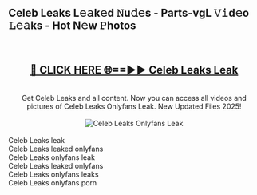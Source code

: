 <h2>Celeb Leaks L𝚎𝚊k𝚎d 𝙽u𝚍𝚎s - Parts-vgL 𝚅𝚒d𝚎o 𝙻𝚎𝚊ks - Hot N𝚎w 𝙿hotos </h2>
<br>
<div align="center">
<h2><a href="https://213.232.235.80/live/video.php?q=celeb-leaks" rel="nofollow">🔴 CLICK HERE 🌐==►► Celeb Leaks Leak</a></h2>
<br>
Get Celeb Leaks and all content. Now you can access all videos and pictures of Celeb Leaks Onlyfans Leak. New Updated Files 2025!
<br>
<br>
<a href="https://213.232.235.80/live/video.php?q=celeb-leaks" rel="nofollow" data-target="animated-image.originalLink"><img src="https://i.imgur.com/1EjSzPs.png" alt="Celeb Leaks Onlyfans Leak" style="max-width: 100%; display: inline-block;" data-target="animated-image.originalImage"></a>
</div>
<br>
Celeb Leaks leak<br>
Celeb Leaks leaked onlyfans<br>
Celeb Leaks onlyfans leak<br>
Celeb Leaks leaked onlyfans<br>
Celeb Leaks onlyfans leaks<br>
Celeb Leaks onlyfans porn
